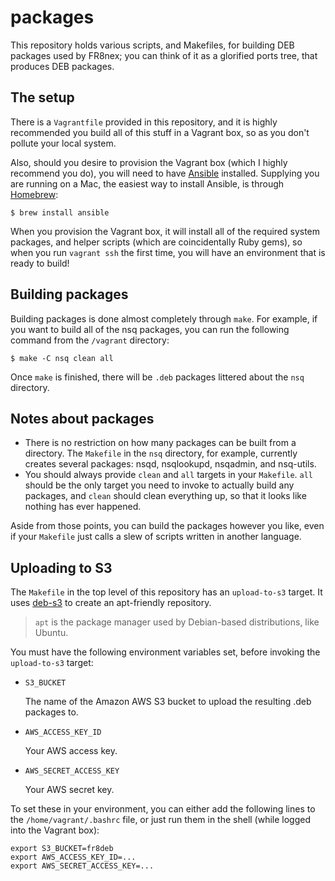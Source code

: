 # packages

This repository holds various scripts, and Makefiles, for building DEB
packages used by FR8nex; you can think of it as a glorified ports tree,
that produces DEB packages.

## The setup

There is a `Vagrantfile` provided in this repository, and it is highly
recommended you build all of this stuff in a Vagrant box, so as you don't
pollute your local system.

Also, should you desire to provision the Vagrant box (which I highly recommend
you do), you will need to have [Ansible](http://ansible.com) installed.
Supplying you are running on a Mac, the easiest way to install Ansible, is
through [Homebrew](http://brew.sh):

	$ brew install ansible

When you provision the Vagrant box, it will install all of the required
system packages, and helper scripts (which are coincidentally Ruby gems), so
when you run `vagrant ssh` the first time, you will have an environment that is
ready to build!

## Building packages

Building packages is done almost completely through `make`. For example, if
you want to build all of the nsq packages, you can run the following command
from the `/vagrant` directory:

	$ make -C nsq clean all

Once `make` is finished, there will be `.deb` packages littered about the `nsq`
directory.

## Notes about packages

*	There is no restriction on how many packages can be built from a
	directory. The `Makefile` in the `nsq` directory, for example,
	currently creates several packages: nsqd, nsqlookupd, nsqadmin, and
	nsq-utils.
*	You should always provide `clean` and `all` targets in your `Makefile`.
	`all` should be the only target you need to invoke to actually build
	any packages, and `clean` should clean everything up, so that it looks
	like nothing has ever happened.

Aside from those points, you can build the packages however you like, even if
your `Makefile` just calls a slew of scripts written in another language.

## Uploading to S3

The `Makefile` in the top level of this repository has an `upload-to-s3`
target. It uses [deb-s3](https://github.com/krobertson/deb-s3) to create an
apt-friendly repository.

> `apt` is the package manager used by Debian-based distributions, like
> Ubuntu.

You must have the following environment variables set, before invoking the 
`upload-to-s3` target:

*	`S3_BUCKET`
	
	The name of the Amazon AWS S3 bucket to upload the resulting .deb
	packages to.
*	`AWS_ACCESS_KEY_ID`
	
	Your AWS access key.
*	`AWS_SECRET_ACCESS_KEY`
	
	Your AWS secret key.

To set these in your environment, you can either add the following lines to
the `/home/vagrant/.bashrc` file, or just run them in the shell (while logged
into the Vagrant box):

	export S3_BUCKET=fr8deb
	export AWS_ACCESS_KEY_ID=...
	export AWS_SECRET_ACCESS_KEY=...

